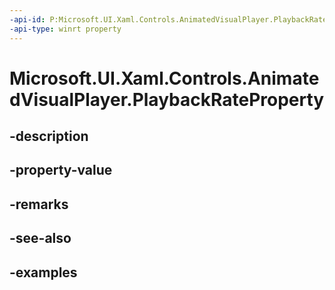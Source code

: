 ```yaml
---
-api-id: P:Microsoft.UI.Xaml.Controls.AnimatedVisualPlayer.PlaybackRateProperty
-api-type: winrt property
---
```


<!-- Property syntax.
public DependencyProperty PlaybackRateProperty { get; }
-->

# Microsoft.UI.Xaml.Controls.AnimatedVisualPlayer.PlaybackRateProperty

## -description

## -property-value

## -remarks

## -see-also

## -examples

